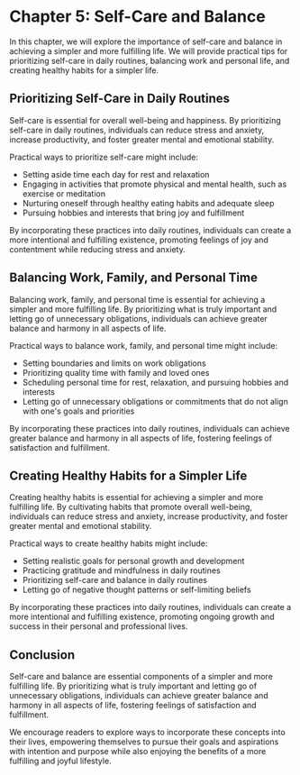 Chapter 5: Self-Care and Balance
================================

In this chapter, we will explore the importance of self-care and balance in achieving a simpler and more fulfilling life. We will provide practical tips for prioritizing self-care in daily routines, balancing work and personal life, and creating healthy habits for a simpler life.

Prioritizing Self-Care in Daily Routines
----------------------------------------

Self-care is essential for overall well-being and happiness. By prioritizing self-care in daily routines, individuals can reduce stress and anxiety, increase productivity, and foster greater mental and emotional stability.

Practical ways to prioritize self-care might include:

* Setting aside time each day for rest and relaxation
* Engaging in activities that promote physical and mental health, such as exercise or meditation
* Nurturing oneself through healthy eating habits and adequate sleep
* Pursuing hobbies and interests that bring joy and fulfillment

By incorporating these practices into daily routines, individuals can create a more intentional and fulfilling existence, promoting feelings of joy and contentment while reducing stress and anxiety.

Balancing Work, Family, and Personal Time
-----------------------------------------

Balancing work, family, and personal time is essential for achieving a simpler and more fulfilling life. By prioritizing what is truly important and letting go of unnecessary obligations, individuals can achieve greater balance and harmony in all aspects of life.

Practical ways to balance work, family, and personal time might include:

* Setting boundaries and limits on work obligations
* Prioritizing quality time with family and loved ones
* Scheduling personal time for rest, relaxation, and pursuing hobbies and interests
* Letting go of unnecessary obligations or commitments that do not align with one's goals and priorities

By incorporating these practices into daily routines, individuals can achieve greater balance and harmony in all aspects of life, fostering feelings of satisfaction and fulfillment.

Creating Healthy Habits for a Simpler Life
------------------------------------------

Creating healthy habits is essential for achieving a simpler and more fulfilling life. By cultivating habits that promote overall well-being, individuals can reduce stress and anxiety, increase productivity, and foster greater mental and emotional stability.

Practical ways to create healthy habits might include:

* Setting realistic goals for personal growth and development
* Practicing gratitude and mindfulness in daily routines
* Prioritizing self-care and balance in daily routines
* Letting go of negative thought patterns or self-limiting beliefs

By incorporating these practices into daily routines, individuals can create a more intentional and fulfilling existence, promoting ongoing growth and success in their personal and professional lives.

Conclusion
----------

Self-care and balance are essential components of a simpler and more fulfilling life. By prioritizing what is truly important and letting go of unnecessary obligations, individuals can achieve greater balance and harmony in all aspects of life, fostering feelings of satisfaction and fulfillment.

We encourage readers to explore ways to incorporate these concepts into their lives, empowering themselves to pursue their goals and aspirations with intention and purpose while also enjoying the benefits of a more fulfilling and joyful lifestyle.
